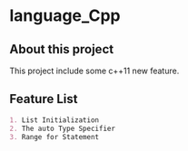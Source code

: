 # language_Cpp
## About this project
This project include some c++11 new feature. 

## Feature List
```markdown
1. List Initialization
2. The auto Type Specifier
3. Range for Statement
```